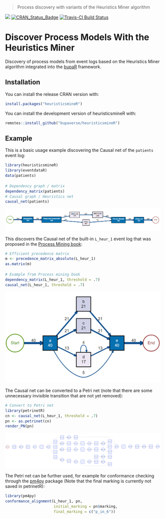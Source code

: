 > Process discovery with variants of the Heuristics Miner algorithm

[![](https://cranlogs.r-pkg.org/badges/processanimateR)](https://cran.r-project.org/package=processanimateR)
[![CRAN\_Status\_Badge](https://www.r-pkg.org/badges/version/heuristicsmineR)](https://cran.r-project.org/package=heuristicsmineR)
[![Travis-CI Build Status](https://travis-ci.org/bupaverse/heuristicsmineR.svg?branch=master)](https://travis-ci.org/bupaverse/heuristicsmineR)


# Discover Process Models With the Heuristics Miner

Discovery of process models from event logs based on the Heuristics Miner algorithm integrated into the [bupaR](http://bupar.net/) framework.

## Installation

You can install the release CRAN version with:

``` r
install.packages("heuristicsmineR")
```

You can install the development version of heuristicsmineR with:

``` r
remotes::install_github("bupaverse/heuristicsmineR")
```

## Example

This is a basic usage example discovering the Causal net of the `patients` event log:

``` r
library(heuristicsmineR)
library(eventdataR)
data(patients)

# Dependency graph / matrix
dependency_matrix(patients)
# Causal graph / Heuristics net
causal_net(patients)
```

![](man/figures/patients.png)

This discovers the Causal net of the built-in `L_heur_1` event log that was proposed in the [Process Mining book](http://www.processmining.org/book/start):

``` r
# Efficient precedence matrix
m <- precedence_matrix_absolute(L_heur_1)
as.matrix(m)

# Example from Process mining book
dependency_matrix(L_heur_1, threshold = .7)
causal_net(L_heur_1, threshold = .7)
```

![](man/figures/L_heur_1_example.png)

The Causal net can be converted to a Petri net (note that there are some unnecessary invisible transition that are not yet removed):

``` r
# Convert to Petri net
library(petrinetR)
cn <- causal_net(L_heur_1, threshold = .7)
pn <- as.petrinet(cn)
render_PN(pn)
```

![](man/figures/L_heur_1_petrinet.png)

The Petri net can be further used, for example for conformance checking through the [pm4py](https://github.com/bupaverse/pm4py) package (Note that the final marking is currently not saved in petrinetR):

``` r
library(pm4py)
conformance_alignment(L_heur_1, pn, 
                      initial_marking = pn$marking, 
                      final_marking = c("p_in_6"))
```


